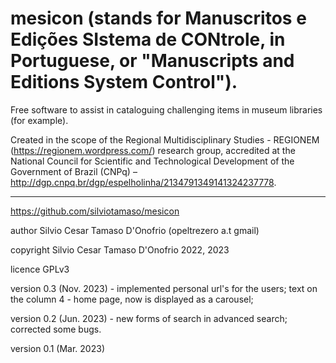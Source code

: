 # mesicon (stands for Manuscritos e Edições SIstema de CONtrole, in Portuguese, or "Manuscripts and Editions System Control").
Free software to assist in cataloguing challenging items in museum libraries (for example).

Created in the scope of the Regional Multidisciplinary Studies - REGIONEM (https://regionem.wordpress.com/) research group, accredited at the National Council for Scientific and Technological Development of the Government of Brazil (CNPq) – http://dgp.cnpq.br/dgp/espelholinha/2134791349141324237778.

* * *

https://github.com/silviotamaso/mesicon

author Silvio Cesar Tamaso D'Onofrio (opeltrezero a.t gmail)

copyright Silvio Cesar Tamaso D'Onofrio 2022, 2023

licence GPLv3

version 0.3 (Nov. 2023) - implemented personal url's for the users; text on the column 4 - home page, now is displayed as a carousel; 

version 0.2 (Jun. 2023) - new forms of search in advanced search; corrected some bugs.

version 0.1 (Mar. 2023)
